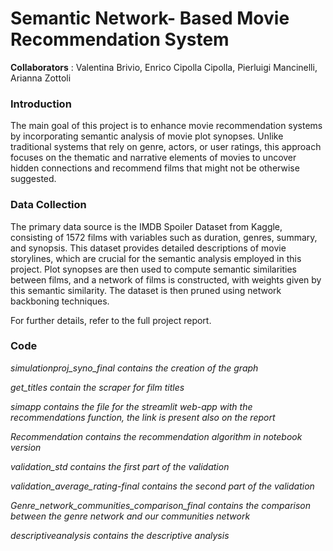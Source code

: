 # Semantic Network- Based Movie Recommendation System

**Collaborators** : Valentina Brivio, Enrico Cipolla Cipolla, Pierluigi Mancinelli, Arianna Zottoli


### Introduction
The main goal of this project is to enhance movie recommendation systems by incorporating semantic analysis of movie plot synopses. Unlike traditional systems that rely on genre, actors, or user ratings, this approach focuses on the thematic and narrative elements of movies to uncover hidden connections and recommend films that might not be otherwise suggested.

### Data Collection
The primary data source is the IMDB Spoiler Dataset from Kaggle, consisting of 1572 films with variables such as duration, genres, summary, and synopsis. This dataset provides detailed descriptions of movie storylines, which are crucial for the semantic analysis employed in this project. Plot synopses are then used to compute semantic similarities between films, and a network of films is constructed, with weights given by this semantic similarity. The dataset is then pruned using network backboning techniques. 

For further details, refer to the full project report.

### Code

*simulationproj_syno_final contains the creation of the graph*

*get_titles contain the scraper for film titles*

*simapp contains the file for the streamlit web-app with the recommendations function, the link is present also on the report*

*Recommendation contains the recommendation algorithm in notebook version*

*validation_std contains the first part of the validation*

*validation_average_rating-final contains the second part of the validation*

*Genre_network_communities_comparison_final contains the comparison between the genre network and our communities network*

*descriptiveanalysis contains the descriptive analysis*



